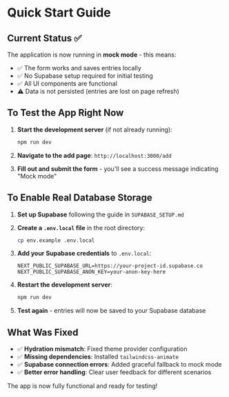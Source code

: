 # Quick Start Guide

## Current Status ✅

The application is now running in **mock mode** - this means:
- ✅ The form works and saves entries locally
- ✅ No Supabase setup required for initial testing
- ✅ All UI components are functional
- ⚠️ Data is not persisted (entries are lost on page refresh)

## To Test the App Right Now

1. **Start the development server** (if not already running):
   ```bash
   npm run dev
   ```

2. **Navigate to the add page**: `http://localhost:3000/add`

3. **Fill out and submit the form** - you'll see a success message indicating "Mock mode"

## To Enable Real Database Storage

1. **Set up Supabase** following the guide in `SUPABASE_SETUP.md`

2. **Create a `.env.local` file** in the root directory:
   ```bash
   cp env.example .env.local
   ```

3. **Add your Supabase credentials** to `.env.local`:
   ```
   NEXT_PUBLIC_SUPABASE_URL=https://your-project-id.supabase.co
   NEXT_PUBLIC_SUPABASE_ANON_KEY=your-anon-key-here
   ```

4. **Restart the development server**:
   ```bash
   npm run dev
   ```

5. **Test again** - entries will now be saved to your Supabase database

## What Was Fixed

- ✅ **Hydration mismatch**: Fixed theme provider configuration
- ✅ **Missing dependencies**: Installed `tailwindcss-animate`
- ✅ **Supabase connection errors**: Added graceful fallback to mock mode
- ✅ **Better error handling**: Clear user feedback for different scenarios

The app is now fully functional and ready for testing! 